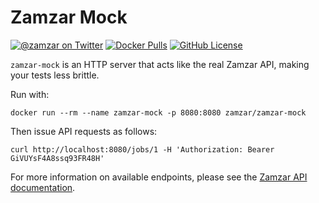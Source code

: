 # Zamzar Mock

[![@zamzar on Twitter](https://img.shields.io/badge/twitter-zamzar-blue)](https://twitter.com/zamzar)
[![Docker Pulls](https://img.shields.io/docker/pulls/zamzar/zamzar-mock)](https://hub.docker.com/r/zamzar/zamzar-mock)
[![GitHub License](https://img.shields.io/github/license/zamzar/zamzar-mock)](https://github.com/zamzar/zamzar-mock/blob/main/LICENSE)

`zamzar-mock` is an HTTP server that acts like the real Zamzar API, making your tests less brittle.

Run with:

```
docker run --rm --name zamzar-mock -p 8080:8080 zamzar/zamzar-mock
```

Then issue API requests as follows:

```
curl http://localhost:8080/jobs/1 -H 'Authorization: Bearer GiVUYsF4A8ssq93FR48H'
```

For more information on available endpoints, please see the [Zamzar API documentation](https://developers.zamzar.com/docs).
